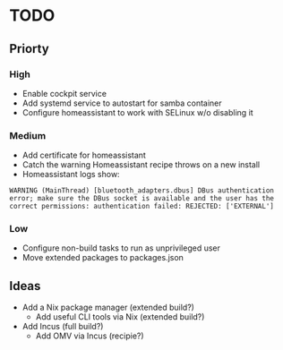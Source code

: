 # TODO

## Priorty

### High
- Enable cockpit service
- Add systemd service to autostart for samba container
- Configure homeassistant to work with SELinux w/o disabling it

### Medium
- Add certificate for homeassistant
- Catch the warning Homeassistant recipe throws on a new install
- Homeassistant logs show:
```
WARNING (MainThread) [bluetooth_adapters.dbus] DBus authentication error; make sure the DBus socket is available and the user has the correct permissions: authentication failed: REJECTED: ['EXTERNAL']
```

### Low
- Configure non-build tasks to run as unprivileged user
- Move extended packages to packages.json

## Ideas
- Add a Nix package manager (extended build?)
  - Add useful CLI tools via Nix (extended build?)
- Add Incus (full build?)
  - Add OMV via Incus (recipie?)
